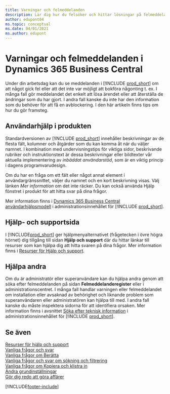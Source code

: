 ```yaml
---
title: Varningar och felmeddelanden
description: Lär dig hur du felsöker och hittar lösningar på felmeddelanden när du arbetar i Business Central.
author: edupont04
ms.topic: conceptual
ms.date: 04/01/2021
ms.author: edupont
---
```

# <a name="warnings-and-error-messages-in-dynamics-365-business-central" />Varningar och felmeddelanden i Dynamics 365 Business Central

Under din arbetsdag kan du se meddelanden i [!INCLUDE [prod_short](includes/prod_short.md)] om att något gick fel eller att det inte var möjligt att bokföra någonting t. ex. I många fall gör meddelandet det enkelt att lösa ärendet eller att återställa de ändringar som du har gjort. I andra fall kanske du inte har den information som du behöver för att få en avblockering. I den här artikeln finns tips om hur du gör framsteg.  

## <a name="in-product-user-assistance" />Användarhjälp i produkten

Standardversionen av [!INCLUDE [prod_short](includes/prod_short.md)] innehåller beskrivningar av de flesta fält, kolumner och åtgärder som du kan komma åt när du väljer namnet. I kombination med undervisningstips för viktiga sidor, beskrivande rubriker och instruktionstext är dessa beskrivningar eller bildtexter vår aktuella implementering av *inbäddat användarstöd*, som är en viktig princip i dagens programvarudesign.  

Om du har en fråga om ett fält eller något annat element i användargränssnittet, väljer du namnet och en kort beskrivning visas. Välj länken *Mer information* om det inte räcker. Du kan också använda Hjälp fönstret i produkt för att hitta svar på dina frågor.  

Mer information finns i [Dynamics 365 Business Central användarhjälpsmodell](/dynamics365/business-central/dev-itpro/user-assistance) i administrationsinnehållet för [!INCLUDE [prod_short](includes/prod_short.md)].  

## <a name="help-and-support-page" />Hjälp- och supportsida

I [!INCLUDE[prod_short](includes/prod_short.md)] ger hjälpmenyalternativet (frågetecken i övre högra hörnet) dig tillgång till sidan **Hjälp och support** där du hittar länkar till resurser som kan hjälpa dig att hitta svaren på dina frågor. Mer information finns i [Resurser för Hjälp och support](product-help-and-support.md).  

## <a name="help-others" />Hjälpa andra

Om du är administratör eller superanvändare kan du hjälpa andra genom att söka efter felmeddelanden på sidan **Felmeddelanderegister** eller i administrationscentret. I många fall handlar varningen eller felmeddelandet om installation eller avsaknad av behörighet och liknande problem som superanvändaren eller administratören kan hjälpa till med. I andra fall kanske du måste inspektera sidorna för att identifiera orsaken. Mer information finns i avsnittet [Söka efter teknisk information](/dynamics365/business-central/dev-itpro/administration/manage-technical-support#finding-technical-information) i administrationsinnehållet för [!INCLUDE [prod_short](includes/prod_short.md)].  

## <a name="see-also" />Se även

[Resurser för hjälp och support](product-help-and-support.md)  
[Vanliga frågor och svar](across-faq.yml)  
[Vanliga frågor om Berätta](ui-search-faq.md)  
[Vanliga frågor och svar om sökning och filtrering](ui-search-filter-faq.yml)  
[Vanliga frågor om Kopiera och klistra in](faq-copy-paste.yml)  
[Ändra grundinställningar](ui-change-basic-settings.md)  
[Gör dig redo att göra affärer](ui-get-ready-business.md)  


[!INCLUDE[footer-include](includes/footer-banner.md)]
